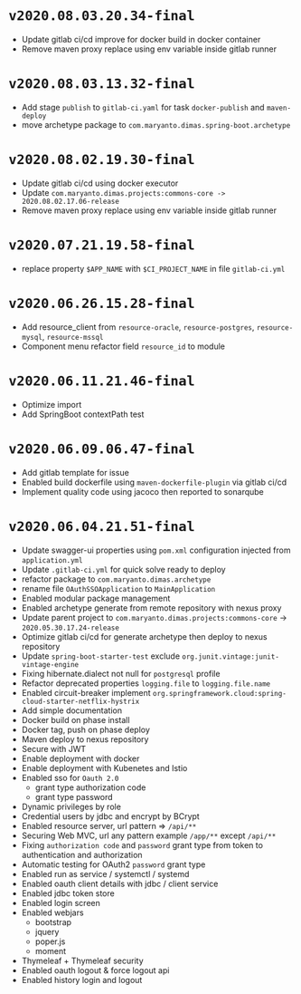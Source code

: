# `v2020.08.03.20.34-final`

- Update gitlab ci/cd improve for docker build in docker container
- Remove maven proxy replace using env variable inside gitlab runner

# `v2020.08.03.13.32-final`

- Add stage `publish` to `gitlab-ci.yaml` for task `docker-publish` and `maven-deploy`
- move archetype package to `com.maryanto.dimas.spring-boot.archetype`

# `v2020.08.02.19.30-final`

- Update gitlab ci/cd using docker executor
- Update `com.maryanto.dimas.projects:commons-core -> 2020.08.02.17.06-release`
- Remove maven proxy replace using env variable inside gitlab runner

# `v2020.07.21.19.58-final`

- replace property `$APP_NAME` with `$CI_PROJECT_NAME` in file `gitlab-ci.yml`

# `v2020.06.26.15.28-final`

- Add resource_client from `resource-oracle`, `resource-postgres`, `resource-mysql`, `resource-mssql`
- Component menu refactor field `resource_id` to module

# `v2020.06.11.21.46-final`

- Optimize import
- Add SpringBoot contextPath test
 

# `v2020.06.09.06.47-final`

- Add gitlab template for issue
- Enabled build dockerfile using `maven-dockerfile-plugin` via gitlab ci/cd
- Implement quality code using jacoco then reported to sonarqube

# `v2020.06.04.21.51-final`

- Update swagger-ui properties using `pom.xml` configuration injected from `application.yml`
- Update `.gitlab-ci.yml` for quick solve ready to deploy
- refactor package to `com.maryanto.dimas.archetype`
- rename file `OAuthSSOApplication` to `MainApplication`
- Enabled modular package management
- Enabled archetype generate from remote repository with nexus proxy
- Update parent project to `com.maryanto.dimas.projects:commons-core` -> `2020.05.30.17.24-release`
- Optimize gitlab ci/cd for generate archetype then deploy to nexus repository
- Update `spring-boot-starter-test` exclude `org.junit.vintage:junit-vintage-engine`
- Fixing hibernate.dialect not null for `postgresql` profile
- Refactor deprecated properties `logging.file` to `logging.file.name`
- Enabled circuit-breaker implement `org.springframework.cloud:spring-cloud-starter-netflix-hystrix`
- Add simple documentation
- Docker build on phase install
- Docker tag, push on phase deploy
- Maven deploy to nexus repository
- Secure with JWT
- Enable deployment with docker
- Enable deployment with Kubenetes and Istio
- Enabled sso for `Oauth 2.0`
    - grant type authorization code
    - grant type password
- Dynamic privileges by role
- Credential users by jdbc and encrypt by BCrypt
- Enabled resource server, url pattern => `/api/**`
- Securing Web MVC, url any pattern example `/app/**` except `/api/**`
- Fixing `authorization code` and `password` grant type from token to authentication and authorization
- Automatic testing for OAuth2 `password` grant type
- Enabled run as service / systemctl / systemd
- Enabled oauth client details with jdbc / client service
- Enabled jdbc token store
- Enabled login screen
- Enabled webjars
    - bootstrap
    - jquery
    - poper.js
    - moment
- Thymeleaf + Thymeleaf security
- Enabled oauth logout & force logout api
- Enabled history login and logout

